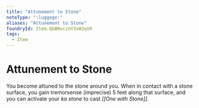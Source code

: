 ```yaml
---
title: "Attunement to Stone"
noteType: ":luggage:"
aliases: "Attunement to Stone"
foundryId: Item.QbBNvcznY3xW3yUX
tags:
  - Item
---
```


# Attunement to Stone

You become attuned to the stone around you. When in contact with a stone surface, you gain tremorsense (imprecise) 5 feet along that surface, and you can activate your _ka stone_ to cast _[[One with Stone]]_.
